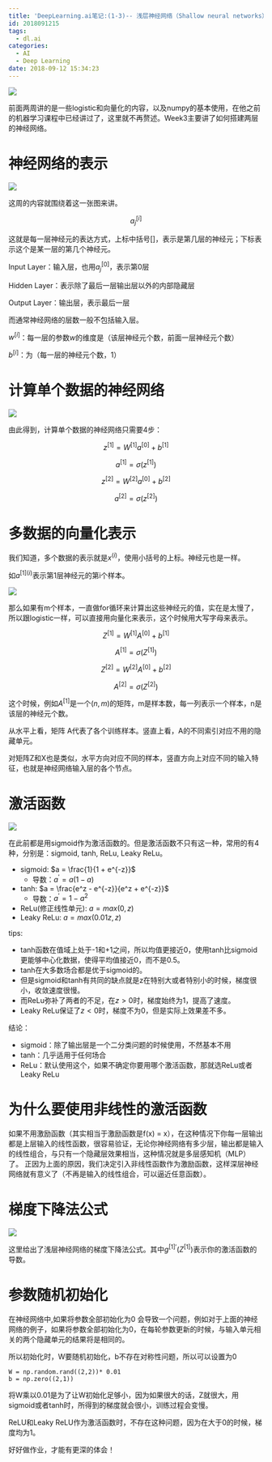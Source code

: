 ```yaml
---
title: 'DeepLearning.ai笔记:(1-3)-- 浅层神经网络（Shallow neural networks）'
id: 2018091215
tags:
  - dl.ai
categories:
  - AI
  - Deep Learning
date: 2018-09-12 15:34:23
---
```



![](http://peu31tfv4.bkt.clouddn.com/dl.ai1.png)



前面两周讲的是一些logistic和向量化的内容，以及numpy的基本使用，在他之前的机器学习课程中已经讲过了，这里就不再赘述。Week3主要讲了如何搭建两层的神经网络。

<!--more-->



#  神经网络的表示

![](http://pexm7md4m.bkt.clouddn.com/dl1-3-1.png)



这周的内容就围绕着这一张图来讲。

$$a_{j}^{[i]}$$

这就是每一层神经元的表达方式，上标中括号[]，表示是第几层的神经元；下标表示这个是某一层的第几个神经元。

Input Layer：输入层，也用$a_{j}^{[0]}$，表示第0层

Hidden Layer：表示除了最后一层输出层以外的内部隐藏层

Output Layer：输出层，表示最后一层

而通常神经网络的层数一般不包括输入层。



$w^{[i]}$：每一层的参数$w$的维度是（该层神经元个数，前面一层神经元个数）

$b^{[i]}$：为（每一层的神经元个数，1）



# 计算单个数据的神经网络

![](http://pexm7md4m.bkt.clouddn.com/dl1-3-2.png)

由此得到，计算单个数据的神经网络只需要4步：

$$z^{[1]} = W^{[1]}a^{[0]} + b^{[1]}$$

$$a^{[1]} = \sigma(z^{[1]})$$

$$z^{[2]} = W^{[2]}a^{[0]} + b^{[2]}$$

$$a^{[2]} = \sigma(z^{[2]})$$



# 多数据的向量化表示



我们知道，多个数据的表示就是$x^{(i)}$，使用小括号的上标。神经元也是一样。

如$a^{[1] (i)}$表示第1层神经元的第i个样本。

![](http://pexm7md4m.bkt.clouddn.com/dl1-3-3.png)



那么如果有m个样本，一直做for循环来计算出这些神经元的值，实在是太慢了，所以跟logistic一样，可以直接用向量化来表示，这个时候用大写字母来表示。

$$Z^{[1]} = W^{[1]}A^{[0]} + b^{[1]}$$

$$A^{[1]} = \sigma(Z^{[1]})$$

$$Z^{[2]} = W^{[2]}A^{[0]} + b^{[2]}$$

$$A^{[2]} = \sigma(Z^{[2]})$$

这个时候，例如$A^{[1]}$是一个$(n,m)$的矩阵，m是样本数，每一列表示一个样本，n是该层的神经元个数。

从水平上看，矩阵 A代表了各个训练样本。竖直上看，A的不同索引对应不用的隐藏单元。

对矩阵Z和X也是类似，水平方向对应不同的样本，竖直方向上对应不同的输入特征，也就是神经网络输入层的各个节点。



# 激活函数



![](http://pexm7md4m.bkt.clouddn.com/dl1-3-4.png)



在此前都是用sigmoid作为激活函数的。但是激活函数不只有这一种，常用的有4种，分别是：sigmoid, tanh, ReLu, Leaky ReLu。

- sigmoid: $a =  \frac{1}{1 + e^{-z}}$
  - 导数：$a^{\prime} = a(1-a)$
- tanh: $a = \frac{e^z - e^{-z}}{e^z + e^{-z}}$
  - 导数：$a^{\prime} = 1 - a^2$
- ReLu(修正线性单元): $a = max(0, z)$
- Leaky ReLu: $a = max(0.01z, z)$

tips:

- tanh函数在值域上处于-1和+1之间，所以均值更接近0，使用tanh比sigmoid更能够中心化数据，使得平均值接近0，而不是0.5。
- tanh在大多数场合都是优于sigmoid的。
- 但是sigmoid和tanh有共同的缺点就是z在特别大或者特别小的时候，梯度很小，收敛速度很慢。
- 而ReLu弥补了两者的不足，在$z > 0$时，梯度始终为1，提高了速度。
- Leaky ReLu保证了$z < 0$时，梯度不为0，但是实际上效果差不多。



结论：

- sigmoid：除了输出层是一个二分类问题的时候使用，不然基本不用
- tanh：几乎适用于任何场合
- ReLu：默认使用这个，如果不确定你要用哪个激活函数，那就选ReLu或者Leaky ReLu

# 为什么要使用非线性的激活函数

如果不用激励函数（其实相当于激励函数是f(x) = x），在这种情况下你每一层输出都是上层输入的线性函数，很容易验证，无论你神经网络有多少层，输出都是输入的线性组合，与只有一个隐藏层效果相当，这种情况就是多层感知机（MLP）了。
正因为上面的原因，我们决定引入非线性函数作为激励函数，这样深层神经网络就有意义了（不再是输入的线性组合，可以逼近任意函数）。



# 梯度下降法公式

![](http://pexm7md4m.bkt.clouddn.com/dl1-3-5.png)

这里给出了浅层神经网络的梯度下降法公式。其中$g^{[1]'}(Z^{[1]})$表示你的激活函数的导数。

# 参数随机初始化

在神经网络中,如果将参数全部初始化为0 会导致一个问题，例如对于上面的神经网络的例子，如果将参数全部初始化为0，在每轮参数更新的时候，与输入单元相关的两个隐藏单元的结果将是相同的。

所以初始化时，W要随机初始化，b不存在对称性问题，所以可以设置为0

```
W = np.random.rand((2,2))* 0.01
b = np.zero((2,1))
```

将W乘以0.01是为了让W初始化足够小，因为如果很大的话，Z就很大，用sigmoid或者tanh时，所得到的梯度就会很小，训练过程会变慢。

ReLU和Leaky ReLU作为激活函数时，不存在这种问题，因为在大于0的时候，梯度均为1。



好好做作业，才能有更深的体会！